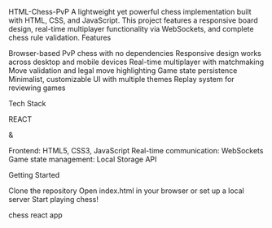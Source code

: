 HTML-Chess-PvP
A lightweight yet powerful chess implementation built with HTML, CSS, and JavaScript. This project features a responsive board design, real-time multiplayer functionality via WebSockets, and complete chess rule validation.
Features

Browser-based PvP chess with no dependencies
Responsive design works across desktop and mobile devices
Real-time multiplayer with matchmaking
Move validation and legal move highlighting
Game state persistence
Minimalist, customizable UI with multiple themes
Replay system for reviewing games

Tech Stack

REACT

&

Frontend: HTML5, CSS3, JavaScript
Real-time communication: WebSockets
Game state management: Local Storage API

Getting Started

Clone the repository
Open index.html in your browser or set up a local server
Start playing chess!

chess react app
